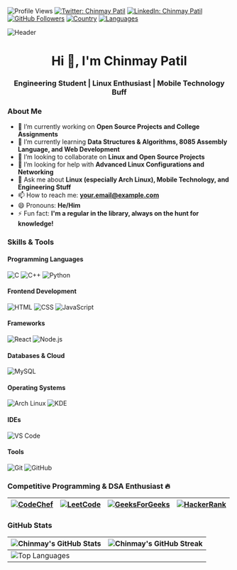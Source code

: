 ![Profile Views](https://komarev.com/ghpvc/?username=ChinmayOnGithub&color=brightgreen)
[![Twitter: Chinmay Patil](https://img.shields.io/twitter/follow/ChinmayOnWeb?style=social)](https://twitter.com/ChinmayOnWeb)
[![LinkedIn: Chinmay Patil](https://img.shields.io/badge/-Chinmay%20Patil-blue?style=flat-square&logo=Linkedin&logoColor=white&link=https://www.linkedin.com/in/chinmaypatil462/)](https://www.linkedin.com/in/chinmaypatil462/)
[![GitHub Followers](https://img.shields.io/github/followers/ChinmayOnGithub?label=follow&style=social)](https://github.com/ChinmayOnGithub)
[![Country](https://img.shields.io/badge/Country-India-success)]()
[![Languages](https://img.shields.io/badge/Languages-English%20%26%20Marathi-brightgreen)]()

![Header](https://via.placeholder.com/1200x300.png?text=Welcome+to+Chinmay%27s+GitHub+Profile)

<h1 align="center">Hi 👋, I'm Chinmay Patil</h1>
<h3 align="center">Engineering Student | Linux Enthusiast | Mobile Technology Buff</h3>

### About Me
- 🔭 I’m currently working on **Open Source Projects and College Assignments**
- 🌱 I’m currently learning **Data Structures & Algorithms, 8085 Assembly Language, and Web Development**
- 👯 I’m looking to collaborate on **Linux and Open Source Projects**
- 🤔 I’m looking for help with **Advanced Linux Configurations and Networking**
- 💬 Ask me about **Linux (especially Arch Linux), Mobile Technology, and Engineering Stuff**
- 📫 How to reach me: **your.email@example.com**
- 😄 Pronouns: **He/Him**
- ⚡ Fun fact: **I'm a regular in the library, always on the hunt for knowledge!**

### Skills & Tools
#### Programming Languages
![C](https://img.shields.io/badge/-C-05122A?style=flat&logo=C&logoColor=A8B9CC)
![C++](https://img.shields.io/badge/-C++-05122A?style=flat&logo=C%2B%2B&logoColor=00599C)
![Python](https://img.shields.io/badge/-Python-05122A?style=flat&logo=Python&logoColor=3776AB)

#### Frontend Development
![HTML](https://img.shields.io/badge/-HTML-05122A?style=flat&logo=HTML5)
![CSS](https://img.shields.io/badge/-CSS-05122A?style=flat&logo=CSS3&logoColor=1572B6)
![JavaScript](https://img.shields.io/badge/-JavaScript-05122A?style=flat&logo=JavaScript)

#### Frameworks
![React](https://img.shields.io/badge/-React-05122A?style=flat&logo=React)
![Node.js](https://img.shields.io/badge/-Node.js-05122A?style=flat&logo=Node.js)

#### Databases & Cloud
![MySQL](https://img.shields.io/badge/MySQL-%2300f.svg?style=flat&logo=MySQL&logoColor=white)

#### Operating Systems
![Arch Linux](https://img.shields.io/badge/Arch_Linux-1793D1?style=flat&logo=arch-linux&logoColor=ffffff)
![KDE](https://img.shields.io/badge/KDE-1D99F3?style=flat&logo=kde&logoColor=white)

#### IDEs
![VS Code](https://img.shields.io/badge/VS%20Code-007ACC?style=flat&logo=visual-studio-code)

#### Tools
![Git](https://img.shields.io/badge/-Git-05122A?style=flat&logo=git)
![GitHub](https://img.shields.io/badge/-GitHub-05122A?style=flat&logo=github)

### Competitive Programming & DSA Enthusiast 🔥
| [![CodeChef](https://img.shields.io/badge/CodeChef-%23964B00.svg?style=for-the-badge&logo=CodeChef&logoColor=white)](https://www.codechef.com/users/ChinmayOnGithub) | [![LeetCode](https://img.shields.io/badge/LeetCode-000000?style=for-the-badge&logo=LeetCode&logoColor=#d16c06)](https://leetcode.com/ChinmayOnGithub/) | [![GeeksForGeeks](https://img.shields.io/badge/GeeksforGeeks-gray?style=for-the-badge&logo=geeksforgeeks&logoColor=35914c)](https://auth.geeksforgeeks.org/user/ChinmayOnGithub/) | [![HackerRank](https://img.shields.io/badge/-Hackerrank-2EC866?style=for-the-badge&logo=HackerRank&logoColor=white)](https://www.hackerrank.com/ChinmayOnGithub) |
| --- | --- | --- | --- |

### GitHub Stats
| ![Chinmay's GitHub Stats](https://github-readme-stats.vercel.app/api?username=ChinmayOnGithub&include_all_commits=true&count_private=true&show_icons=true&title_color=7A7ADB&icon_color=2234AE&text_color=D3D3D3&bg_color=0,000000,130F40) | ![Chinmay's GitHub Streak](https://github-readme-streak-stats.herokuapp.com/?user=ChinmayOnGithub&theme=radical) |
| --- | --- |
| ![Top Languages](https://github-readme-stats.vercel.app/api/top-langs/?username=ChinmayOnGithub&langs_count=9&layout=compact&title_color=7A7ADB&icon_color=2234AE&text_color=D3D3D3&bg_color=0,000000,130F40) |



